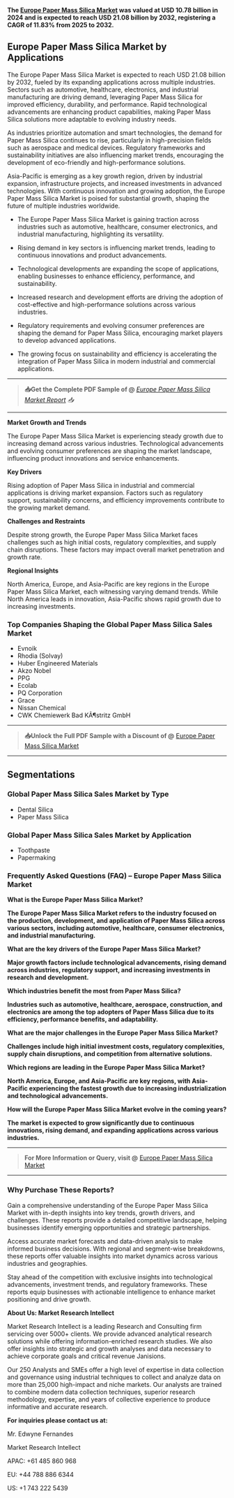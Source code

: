 <p><strong>The <a href="https://www.marketresearchintellect.com/download-sample/?rid=964883&amp;utm_source=Pulse-April-Europe&amp;utm_medium=852">Europe Paper Mass Silica Market</a> was valued at USD 10.78 billion in 2024 and is expected to reach USD 21.08 billion by 2032, registering a CAGR of 11.83% from 2025 to 2032.</strong></p><h2>Europe Paper Mass Silica Market by Applications&nbsp;</h2><p><p>The Europe Paper Mass Silica Market is expected to reach USD 21.08 billion by 2032, fueled by its expanding applications across multiple industries. Sectors such as automotive, healthcare, electronics, and industrial manufacturing are driving demand, leveraging Paper Mass Silica for improved efficiency, durability, and performance. Rapid technological advancements are enhancing product capabilities, making Paper Mass Silica solutions more adaptable to evolving industry needs.</p><p>As industries prioritize automation and smart technologies, the demand for Paper Mass Silica continues to rise, particularly in high-precision fields such as aerospace and medical devices. Regulatory frameworks and sustainability initiatives are also influencing market trends, encouraging the development of eco-friendly and high-performance solutions.</p><p>Asia-Pacific is emerging as a key growth region, driven by industrial expansion, infrastructure projects, and increased investments in advanced technologies. With continuous innovation and growing adoption, the Europe Paper Mass Silica Market is poised for substantial growth, shaping the future of multiple industries worldwide.</p></p><ul><li><p>The Europe Paper Mass Silica Market is gaining traction across industries such as automotive, healthcare, consumer electronics, and industrial manufacturing, highlighting its versatility.</p></li><li><p>Rising demand in key sectors is influencing market trends, leading to continuous innovations and product advancements.</p></li><li><p>Technological developments are expanding the scope of applications, enabling businesses to enhance efficiency, performance, and sustainability.</p></li><li><p>Increased research and development efforts are driving the adoption of cost-effective and high-performance solutions across various industries.</p></li><li><p>Regulatory requirements and evolving consumer preferences are shaping the demand for Paper Mass Silica, encouraging market players to develop advanced applications.</p></li><li><p>The growing focus on sustainability and efficiency is accelerating the integration of Paper Mass Silica in modern industrial and commercial applications.</p></li></ul><hr /><blockquote><p><strong><span class="font-[700]">📥Get the Complete PDF Sample of @ </span></strong><em><span class="font-[700]"><a href="https://www.marketresearchintellect.com/download-sample/?rid=964883&amp;utm_source=Pulse-April-Europe&amp;utm_medium=852" target="_blank" data-tracking-control-name="article-ssr-frontend-pulse_little-text-block" data-tracking-will-navigate="" data-test-link="">Europe Paper Mass Silica Market Report</a>&nbsp;📥</span></em></p></blockquote><hr /><p class="" data-start="77" data-end="360"><strong data-start="77" data-end="105">Market Growth and Trends</strong></p><p class="" data-start="77" data-end="360">The Europe Paper Mass Silica Market is experiencing steady growth due to increasing demand across various industries. Technological advancements and evolving consumer preferences are shaping the market landscape, influencing product innovations and service enhancements.</p><p class="" data-start="362" data-end="606"><strong data-start="362" data-end="377">Key Drivers</strong></p><p class="" data-start="362" data-end="606">Rising adoption of Paper Mass Silica in industrial and commercial applications is driving market expansion. Factors such as regulatory support, sustainability concerns, and efficiency improvements contribute to the growing market demand.</p><p class="" data-start="608" data-end="849"><strong data-start="608" data-end="637">Challenges and Restraints</strong></p><p class="" data-start="608" data-end="849">Despite strong growth, the Europe Paper Mass Silica Market faces challenges such as high initial costs, regulatory complexities, and supply chain disruptions. These factors may impact overall market penetration and growth rate.</p><p class="" data-start="851" data-end="1095"><strong data-start="851" data-end="872">Regional Insights</strong></p><p class="" data-start="851" data-end="1095">North America, Europe, and Asia-Pacific are key regions in the Europe Paper Mass Silica Market, each witnessing varying demand trends. While North America leads in innovation, Asia-Pacific shows rapid growth due to increasing investments.</p><p><h3>Top Companies Shaping the Global Paper Mass Silica Sales Market </h3><ul><li>Evnoik</li><li>Rhodia (Solvay)</li><li>Huber Engineered Materials</li><li>Akzo Nobel</li><li>PPG</li><li>Ecolab</li><li>PQ Corporation</li><li>Grace</li><li>Nissan Chemical</li><li>CWK Chemiewerk Bad KÃ¶stritz GmbH</li></ul></p><hr /><blockquote><p><strong>📥Unlock the Full PDF Sample with a Discount of @</strong> <a href="https://www.marketresearchintellect.com/ask-for-discount/?rid=964883&amp;utm_source=Pulse-April-Europe&amp;utm_medium=852">Europe Paper Mass Silica Market</a></p></blockquote><hr /><p><h2>Segmentations</h2><h3>Global Paper Mass Silica Sales Market by Type</h3><ul><li>Dental Silica</li><li>Paper Mass Silica</li></ul><h3>Global Paper Mass Silica Sales Market by Application</h3><ul><li>Toothpaste</li><li>Papermaking</li></ul></p><h3><strong>Frequently Asked Questions (FAQ) &ndash; Europe Paper Mass Silica Market</strong></h3><p><strong>What is the Europe Paper Mass Silica Market?</strong></p><p><strong>The Europe Paper Mass Silica Market refers to the industry focused on the production, development, and application of Paper Mass Silica across various sectors, including automotive, healthcare, consumer electronics, and industrial manufacturing.</strong></p><p><strong>What are the key drivers of the Europe Paper Mass Silica Market?</strong></p><p><strong>Major growth factors include technological advancements, rising demand across industries, regulatory support, and increasing investments in research and development.</strong></p><p><strong>Which industries benefit the most from Paper Mass Silica?</strong></p><p><strong>Industries such as automotive, healthcare, aerospace, construction, and electronics are among the top adopters of Paper Mass Silica due to its efficiency, performance benefits, and adaptability.</strong></p><p><strong>What are the major challenges in the Europe Paper Mass Silica Market?</strong></p><p><strong>Challenges include high initial investment costs, regulatory complexities, supply chain disruptions, and competition from alternative solutions.</strong></p><p><strong>Which regions are leading in the Europe Paper Mass Silica Market?</strong></p><p><strong>North America, Europe, and Asia-Pacific are key regions, with Asia-Pacific experiencing the fastest growth due to increasing industrialization and technological advancements.</strong></p><p><strong>How will the Europe Paper Mass Silica Market evolve in the coming years?</strong></p><p><strong>The market is expected to grow significantly due to continuous innovations, rising demand, and expanding applications across various industries.</strong></p><hr /><blockquote><p><span class="font-[700]"><strong>For More Information or Query, visit&nbsp;@</strong>&nbsp;</span><span class="font-[700]"><a href="https://www.marketresearchintellect.com/product/global-paper-mass-silica-sales-market/?utm_source=Linkedin&utm_medium=852" target="_blank" data-tracking-control-name="article-ssr-frontend-pulse_little-text-block" data-tracking-will-navigate="" data-test-link="">Europe Paper Mass Silica Market</a></span></p></blockquote><hr /><h3><strong data-start="0" data-end="31">Why Purchase These Reports?</strong></h3><p class="" data-start="35" data-end="297">Gain a comprehensive understanding of the Europe Paper Mass Silica Market with in-depth insights into key trends, growth drivers, and challenges. These reports provide a detailed competitive landscape, helping businesses identify emerging opportunities and strategic partnerships.</p><p class="" data-start="299" data-end="540">Access accurate market forecasts and data-driven analysis to make informed business decisions. With regional and segment-wise breakdowns, these reports offer valuable insights into market dynamics across various industries and geographies.</p><p class="" data-start="542" data-end="784">Stay ahead of the competition with exclusive insights into technological advancements, investment trends, and regulatory frameworks. These reports equip businesses with actionable intelligence to enhance market positioning and drive growth.</p><p><strong><span class="font-[700]">About Us: Market Research Intellect</span></strong></p><p><span class="">Market Research Intellect is a leading Research and Consulting firm servicing over 5000+ clients. We provide advanced analytical research solutions while offering information-enriched research studies.&nbsp;</span>We also offer insights into strategic and growth analyses and data necessary to achieve corporate goals and critical revenue Janisions.</p><p><span class="">Our 250 Analysts and SMEs offer a high level of expertise in data collection and governance using industrial techniques to collect and analyze data on more than 25,000 high-impact and niche markets. Our analysts are trained to combine modern data collection techniques, superior research methodology, expertise, and years of collective experience to produce informative and accurate research.</span></p><p><strong>For inquiries please contact us at:</strong></p><p>Mr. Edwyne Fernandes</p><p>Market Research Intellect</p><p>APAC: +61 485 860 968</p><p>EU: +44 788 886 6344</p><p>US: +1 743 222 5439</p>